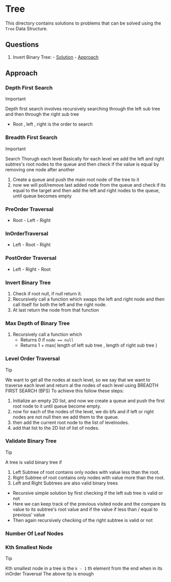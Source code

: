 # Tree

This directory contains solutions to problems that can be solved using the `Tree` Data Structure.

## Questions

1. Invert Binary Tree: - [Solution]() - [Approach](#invert-binary-tree)


## Approach

### Depth First Search
> [!IMPORTANT]
> Depth first search involves recursively searching through the left sub tree and then through the right sub tree
- Root , left , right is the order to search 

### Breadth First Search
> [!IMPORTANT]
> Search Thorugh each level
> Basically for each level we add the left and right subtres's root nodes to the queue and then check if the value is equal by removing one node after another 
1. Create a queue and push the main root node of the tree to it
2. now we will poll/remove last added node from the queue and check if its equal to the target and then add the left and right nodes to the queue, until queue becomes empty  

### PreOrder Traversal
- Root - Left - Right

### InOrderTraversal
- Left - Root - Right

### PostOrder Traversal
- Left - Right - Root

### Invert Binary Tree
1. Check if root null, if null return it.
2. Recursively call a function which swaps the left and right node and then call itself for both the left and the right node. 
3. At last return the node from that function

### Max Depth of Binary Tree
1. Recursively call a function which
   - Returns 0 if `node == null`
   - Returns 1 + max( length of left sub tree , length of right sub tree )

### Level Order Traversal
> [!TIP]
> We want to get all the nodes at each level, so we say that we want to traverse each level and return al  the nodes of each level using BREADTH FIRST SEARCH (BFS)
To achieve this follow these steps:
1. Initialize an empty 2D list, and now we create a queue and push the first root node to it until queue become empty.
2. now for each of the nodes of the level, we do bfs and if left or right nodes are not null then we add them to the queue.
3. then add the current root node to the list of levelnodes.
4. add that list to the 2D list of list of nodes.

### Validate Binary Tree
> [!TIP] 
> A tree is valid binary tree if
> 1. Left Subtree of root contains only nodes with value less than the root.
> 2. Right Subtree of root contains only nodes with value more than the root.
> 3. Left and Right Subtrees are also valid binary trees
- Recursive simple solution by first checking if the left sub tree is valid or not
- Here we can keep track of the previous visited node and the compare its value to its subtree's root value and if the value if less than / equal to previous' value 
- Then again recursively checking of the right subtree is valid or not

### Number Of Leaf Nodes


### Kth Smallest Node
> [!TIP]
> Kth smallest node in a tree is the `k - 1` th element from the end when in its inOrder Traversal
The above tip is enough 
